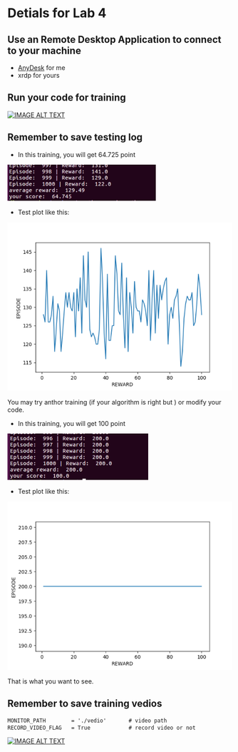 
# Detials for Lab 4

## Use an Remote Desktop Application to connect to your machine

- [AnyDesk](https://anydesk.com/remote-desktop) for me
- xrdp for yours

## Run your code for training

[![IMAGE ALT TEXT](http://img.youtube.com/vi/4Kt49E1Ir-I/0.jpg)](http://www.youtube.com/watch?v=4Kt49E1Ir-I)

## Remember to save testing log

- In this training, you will get 64.725 point 	

![](./images/2.png)

- Test plot like this:

![](./images/22.png)

You may try anthor training (if your algorithm is right but )
or modify your code.

- In this training, you will get 100 point 	

![](./images/1.png)

- Test plot like this:

![](./images/11.png)

That is what you want to see.

## Remember to save training vedios

```
MONITOR_PATH        = './vedio'       # video path
RECORD_VIDEO_FLAG   = True            # record video or not
```

[![IMAGE ALT TEXT](http://img.youtube.com/vi/oMmkCrACVmw/0.jpg)](http://www.youtube.com/watch?v=oMmkCrACVmw)